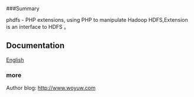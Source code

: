 
###Summary

phdfs - PHP extensions, using PHP to manipulate Hadoop HDFS,Extension is an interface to HDFS 。 

## Documentation
[English](https://github.com/yuduanchen/phdfs/wiki/phdfs)

### more
Author blog: http://www.woyuw.com


